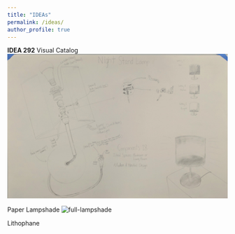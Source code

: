 ```yaml
---
title: "IDEAs"
permalink: /ideas/
author_profile: true
---
```


**IDEA 292**
Visual Catalog
![full-visual-catalog](/assets/images/full-visual-catalog.jpg)

Paper Lampshade
![full-lampshade](/assets/images/full-lampshade.jpg)

Lithophane